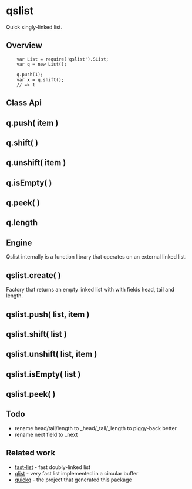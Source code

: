 qslist
======

Quick singly-linked list.


Overview
--------

        var List = require('qslist').SList;
        var q = new List();

        q.push(1);
        var x = q.shift();
        // => 1


Class Api
---------

## q.push( item )

## q.shift( )

## q.unshift( item )

## q.isEmpty( )

## q.peek( )

## q.length


Engine
------

Qslist internally is a function library that operates on an external linked list.

## qslist.create( )

Factory that returns an empty linked list with with fields head, tail and length.

## qslist.push( list, item )

## qslist.shift( list )

## qslist.unshift( list, item )

## qslist.isEmpty( list )

## qslist.peek( )


Todo
----

- rename head/tail/length to _head/_tail/_length to piggy-back better
- rename next field to _next

Related work
------------

- [fast-list]() - fast doubly-linked list
- [qlist]() - very fast list implemented in a circular buffer
- [quickq]() - the project that generated this package
